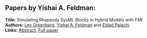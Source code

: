 <h2>Papers by Yishai A. Feldman:</h2>
<p>
<b>Title:</b> Simulating Rhapsody SysML Blocks in Hybrid Models with FMI<br />
<b>Authors:</b> <a href="../authors/author_119.html">Lev Greenberg</a>, <a href="../authors/author_88.html">Yishai A. Feldman</a> and <a href="../authors/author_235.html">Eldad Palachi</a><br />
<b>Links:</b> <a href="../abstracts/abstract_5.pdf">Abstract</a>, <a href="../submissions/ECP1409643_GreenbergFeldmanPalachi.pdf">Full paper</a>
</p>